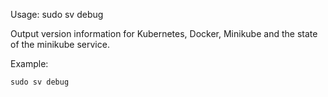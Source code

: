 Usage: sudo sv debug

Output version information for Kubernetes, Docker, Minikube and the state of the minikube service.

Example:
```
sudo sv debug
```
